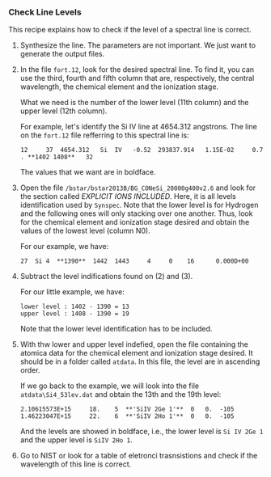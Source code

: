 ### Check Line Levels

This recipe explains how to check if the level of a spectral line is correct.

1. Synthesize the line. The parameters are not important. We just want to
   generate the output files.

2. In the file `fort.12`, look for the desired spectral line. To find it, you
   can use the third, fourth and fifth column that are, respectively, the
   central wavelength, the chemical element and the ionization stage.

   What we need is the number of the lower level (11th column) and the upper
   level (12th column).

   For example, let's identify the Si IV line at 4654.312 angstrons. The line
   on the `fort.12` file refferring to this spectral line is:

   ```
   12     37  4654.312   Si  IV   -0.52  293837.914   1.15E-02     0.7    . **1402 1408**   32
   ```

   The values that we want are in boldface.


3. Open the file `/bstar/bstar2013B/BG_CONeSi_20000g400v2.6` and look for the
   section called *EXPLICIT IONS INCLUDED*. Here, it is all levels
   identification used by `Synspec`. Note that the lower level is for Hydrogen
   and the following ones will only stacking over one another. Thus, look for
   the chemical element and ionization stage desired and obtain the values of
   the lowest level (column N0).

   For our example, we have:

   ```
   27  Si 4  **1390**  1442  1443     4     0    16      0.000D+00
   ```

4. Subtract the level indifications found on (2) and (3).

   For our little example, we have:

   ```
   lower level : 1402 - 1390 = 13
   upper level : 1408 - 1390 = 19
   ```

   Note that the lower level identification has to be included.

5. With thw lower and upper level indefied, open the file containing the
   atomica data for the chemical element and ionization stage desired.
   It should be in a folder called `atdata`. In this file, the level are in
   ascending order.

   If we go back to the example, we will look into the file
   `atdata\Si4_53lev.dat` and obtain the 13th and the 19th level:

   ```
   2.10615573E+15     18.    5  **'SiIV 2Ge 1'**  0   0.  -105
   1.46223047E+15     22.    6  **'SiIV 2Ho 1'**  0   0.  -105
   ```

   And the levels are showed in boldface, i.e., the lower level is
   `Si IV 2Ge 1` and the upper level is `SiIV 2Ho 1`.

6. Go to NIST or look for a table of eletronci trasnsistions and check if the
   wavelength of this line is correct.
